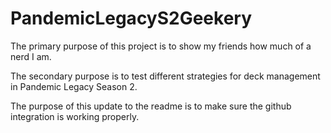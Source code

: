 # PandemicLegacyS2Geekery

The primary purpose of this project is to show my friends how much of a nerd I am.

The secondary purpose is to test different strategies for deck management in Pandemic Legacy Season 2.

The purpose of this update to the readme is to make sure the github integration is working properly.